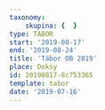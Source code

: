 ```yaml
---
taxonomy:
    skupina: {  }
type: TABOR
start: '2019-08-17'
end: '2019-08-24'
title: 'Tábor OB 2019'
place: Doksy
id: 20190817-8c753365
template: tabor
date: '2019-07-16'
---
```

